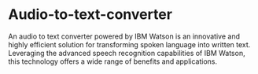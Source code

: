 # Audio-to-text-converter
An audio to text converter powered by IBM Watson is an innovative and highly efficient solution for transforming spoken language into written text. Leveraging the advanced speech recognition capabilities of IBM Watson, this technology offers a wide range of benefits and applications.

